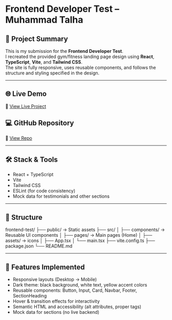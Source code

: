 # Frontend Developer Test – Muhammad Talha

## 🚀 Project Summary
This is my submission for the **Frontend Developer Test**.  
I recreated the provided gym/fitness landing page design using **React**, **TypeScript**, **Vite**, and **Tailwind CSS**.  
The site is fully responsive, uses reusable components, and follows the structure and styling specified in the design.

---

## 🌐 Live Demo
🔗 [View Live Project](https://frontend-test-omega-six.vercel.app)

## 💻 GitHub Repository
🔗 [View Repo](https://github.com/Muhammad-Talha33/frontend-test)

---

## 🛠 Stack & Tools
- React + TypeScript  
- Vite  
- Tailwind CSS  
- ESLint (for code consistency)  
- Mock data for testimonials and other sections

---

## 📂 Structure

frontend-test/
├── public/ → Static assets
├── src/
│ ├── components/ → Reusable UI components
│ ├── pages/ → Main pages (Home)
│ ├── assets/ → icons
│ ├── App.tsx
│ └── main.tsx
├── vite.config.ts
├── package.json
└── README.md


---

## 🎯 Features Implemented
- Responsive layouts (Desktop → Mobile)  
- Dark theme: black background, white text, yellow accent colors  
- Reusable components: Button, Input, Card, Navbar, Footer, SectionHeading  
- Hover & transition effects for interactivity  
- Semantic HTML and accessibility (alt attributes, proper tags)  
- Mock data for sections (no live backend)
